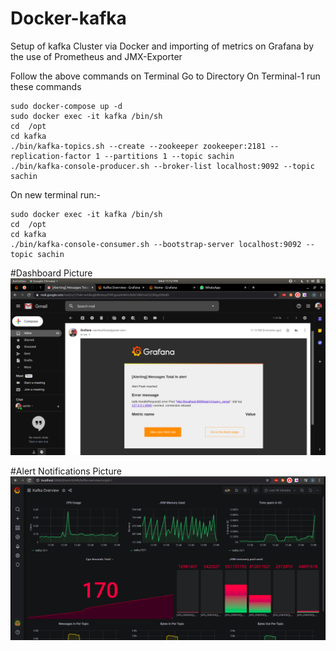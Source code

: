# Docker-kafka
Setup of kafka Cluster via Docker and importing of metrics on Grafana by the use of Prometheus and JMX-Exporter

Follow the above commands on Terminal
Go to Directory
On Terminal-1 run these commands
```console
sudo docker-compose up -d
sudo docker exec -it kafka /bin/sh
cd  /opt
cd kafka
./bin/kafka-topics.sh --create --zookeeper zookeeper:2181 --replication-factor 1 --partitions 1 --topic sachin
./bin/kafka-console-producer.sh --broker-list localhost:9092 --topic sachin
```

On new terminal run:-
```console
sudo docker exec -it kafka /bin/sh
cd  /opt
cd kafka
./bin/kafka-console-consumer.sh --bootstrap-server localhost:9092 --topic sachin
```
#Dashboard Picture
![Dashboard](https://github.com/sac6120/Docker-kafka/blob/master/Screenshot%20from%202020-05-27%2023-12-42.png)

#Alert Notifications Picture
![Alert](https://github.com/sac6120/Docker-kafka/blob/master/Screenshot%20from%202020-05-28%2011-05-32.png)
